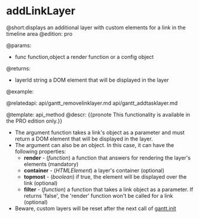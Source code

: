 addLinkLayer
=============

@short:displays an additional layer with custom elements for a link in the timeline area
@edition: pro

@params:
- func		function,object		a render function or a config object 

@returns:
- layerId	string		a DOM element that will be displayed in the layer


@example:

@relatedapi:
  api/gantt_removelinklayer.md
  api/gantt_addtasklayer.md

	
@template:	api_method
@descr:
{{pronote This functionality is available in the PRO edition only.}}

- The argument function takes a link's object as a parameter and must return a DOM element that will be displayed in the layer.
- The argument can also be an object. In this case, it can have the following properties:
	- **render** - (*function*)  a function that answers for rendering the layer's elements (mandatory)
	- **container** - (*HTMLElement*) a layer's container (optional)
    - **topmost** - (*boolean*) if true, the element will be displayed over the link (optional)
    - **filter** - (*function*) a function that takes a link object as a parameter. If returns 'false', the 'render' function won't be called for a link (optional)
- Beware, custom layers will be reset after the next call of <a href="api/gantt_init.md">gantt.init</a>
